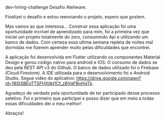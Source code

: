 dev-hiring-challenge
Desafio Ateliware.

Finalizei o desafio e estou reenviando o projeto, espero que gostem.

Mas vamos ao que interessa... Construir essa aplicação foi uma oportunidade incrível de aprendizado para mim, foi a primeira vez que iniciei um projeto totalmente do zero, consumindo Api e utilizando um banco de dados. Com certeza essa ultima semana repleta de noites mal dormidas me fizerem aprender muito pelas dificuldades que encontrei.

A aplicação foi desenvolvida em Flutter utilizando os componentes Material Design e gerou código nativo para android e IOS.
O consumo de dados se deu pela REST API v3 do Github.
O banco de dados utilizado foi o Firebase (Cloud Firestore).
A IDE utilizada para o desenvolvimento foi o Android Studio.
Segue video do aplicativo: https://drive.google.com/open?id=18StSBEoTTSFHXilkt1Cf_zBVqFBoHqTk.

Agradeço de verdade pela oportunidade de ter participado desse processo seletivo. Foi o primeiro que participei e posso dizer que em meio a todas essas dificuldades dei o meu melhor!

Abraços!
